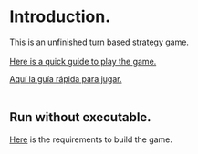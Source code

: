 # Introduction.
This is an unfinished turn based strategy game.
<br>
<br>
[Here is a quick guide to play the game.](Quick_Guide.md)

[Aquí la guía rápida para jugar.](Como_jugar.md)
<br>
<br>

## Run without executable.

[Here](https://github.com/aefren/dark-fantasy/blob/master/Readme.txt) is the requirements to build the game.
